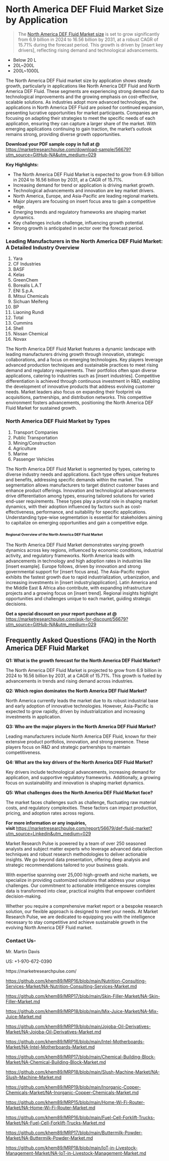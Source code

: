 <h1>North America DEF Fluid Market&nbsp;Size by Application</h1><blockquote><p>The <a href="https://marketresearchpulse.com/download-sample/56679?utm_source=GitHub-NA&amp;utm_medium=029">North America DEF Fluid Market size</a> is set to grow significantly from 6.9 billion in 2024 to 16.56 billion by 2031, at a robust CAGR of 15.71% during the forecast period. This growth is driven by [insert key drivers], reflecting rising demand and technological advancements.</p></blockquote><ul><li>Below 20 L<li> 20L~200L<li> 200L~1000L</li></ul><p>The North America DEF Fluid market size by application shows steady growth, particularly in applications like North America DEF Fluid and North America DEF Fluid. These segments are experiencing strong demand due to technological improvements and the growing emphasis on cost-effective, scalable solutions. As industries adopt more advanced technologies, the applications in North America DEF Fluid are poised for continued expansion, presenting lucrative opportunities for market participants. Companies are focusing on adapting their strategies to meet the specific needs of each application, ensuring they can capture a larger share of the market. With emerging applications continuing to gain traction, the market’s outlook remains strong, providing diverse growth opportunities.</p><p><strong>Download your PDF sample copy in full at @ </strong><a href="https://marketresearchpulse.com/download-sample/56679?utm_source=GitHub-NA&amp;utm_medium=029">https://marketresearchpulse.com/download-sample/56679?utm_source=GitHub-NA&amp;utm_medium=029</a></p><p><strong>Key Highlights: </strong></p><ul><li>The North America DEF Fluid Market is expected to grow from 6.9 billion in 2024 to 16.56 billion by 2031, at a CAGR of 15.71%.</li><li>Increasing demand for trend or application is driving market growth.</li><li>Technological advancements and innovation are key market drivers.</li><li>North America, Europe, and Asia-Pacific are leading regional markets.</li><li>Major players are focusing on insert focus area to gain a competitive edge.</li><li>Emerging trends and regulatory frameworks are shaping market dynamics.</li><li>Key challenges include challenge, influencing growth potential.</li><li>Strong growth is anticipated in sector over the forecast period.</li></ul><h3>Leading Manufacturers in the North America DEF Fluid Market: A Detailed Industry Overview</h3><ol><li>Yara</li><li>CF Industries</li><li>BASF</li><li>Kelas</li><li>GreenChem</li><li>Borealis L.A.T</li><li>ENI S.p.A.</li><li>Mitsui Chemicals</li><li>Sichuan Meifeng</li><li>BP</li><li>Liaoning Rundi</li><li>Total</li><li>Cummins</li><li>Shell</li><li>Nissan Chemical</li><li>Novax</li></ol><div class="flex max-w-full flex-col flex-grow"><div class="min-h-8 text-message flex w-full flex-col items-end gap-2 whitespace-normal break-words [.text-message+&amp;]:mt-5" dir="auto" data-message-author-role="assistant" data-message-id="fd8432e4-4910-450d-b182-61b7bfb0a01f" data-message-model-slug="gpt-4o"><div class="flex w-full flex-col gap-1 empty:hidden first:pt-[3px]"><div class="markdown prose w-full break-words dark:prose-invert light"><p>The North America DEF Fluid Market features a dynamic landscape with leading manufacturers driving growth through innovation, strategic collaborations, and a focus on emerging technologies. Key players leverage advanced production techniques and sustainable practices to meet rising demand and regulatory requirements. Their portfolios often span diverse applications, catering to industries such as [insert industries]. Competitive differentiation is achieved through continuous investment in R&amp;D, enabling the development of innovative products that address evolving customer needs. Market leaders also focus on expanding their footprint via acquisitions, partnerships, and distribution networks. This competitive environment fosters advancements, positioning the North America DEF Fluid Market for sustained growth.</p></div></div></div></div><h3>North America DEF Fluid Market by Types</h3><ol><li>Transport Companies<li> Public Transportation<li> Mining/Construction<li> Agriculture<li> Marine<li> Passenger Vehicles</li></ol><div class="flex max-w-full flex-col flex-grow"><div class="min-h-8 text-message flex w-full flex-col items-end gap-2 whitespace-normal break-words [.text-message+&amp;]:mt-5" dir="auto" data-message-author-role="assistant" data-message-id="084470be-0bb7-4664-bddf-5156b4f41249" data-message-model-slug="gpt-4o-mini"><div class="flex w-full flex-col gap-1 empty:hidden first:pt-[3px]"><div class="markdown prose w-full break-words dark:prose-invert light"><p>The North America DEF Fluid Market is segmented by types, catering to diverse industry needs and applications. Each type offers unique features and benefits, addressing specific demands within the market. The segmentation allows manufacturers to target distinct customer bases and enhance product offerings. Innovation and technological advancements drive differentiation among types, ensuring tailored solutions for varied end-user requirements. These types play a pivotal role in shaping market dynamics, with their adoption influenced by factors such as cost-effectiveness, performance, and suitability for specific applications. Understanding type-wise segmentation is essential for stakeholders aiming to capitalize on emerging opportunities and gain a competitive edge.</p></div></div></div></div><h3><span style="font-size: 11px;">Regional Overview of the North America DEF Fluid Market</span></h3><div class="flex max-w-full flex-col flex-grow"><div class="min-h-8 text-message flex w-full flex-col items-end gap-2 whitespace-normal break-words [.text-message+&amp;]:mt-5" dir="auto" data-message-author-role="assistant" data-message-id="e9038762-ce64-4e30-91c9-9bd413514231" data-message-model-slug="gpt-4o-mini"><div class="flex w-full flex-col gap-1 empty:hidden first:pt-[3px]"><div class="markdown prose w-full break-words dark:prose-invert light"><p>The North America DEF Fluid Market demonstrates varying growth dynamics across key regions, influenced by economic conditions, industrial activity, and regulatory frameworks. North America leads with advancements in technology and high adoption rates in industries like [insert example]. Europe follows, driven by innovation and strong governmental support for [insert focus area]. The Asia-Pacific region exhibits the fastest growth due to rapid industrialization, urbanization, and increasing investments in [insert industry/application]. Latin America and the Middle East &amp; Africa also contribute, with expanding infrastructure projects and a growing focus on [insert trend]. Regional insights highlight opportunities and challenges unique to each market, guiding strategic decisions.</p></div></div></div></div><p><strong>Get a special discount on your report purchase at @ </strong><a href="https://marketresearchpulse.com/ask-for-discount/56679?utm_source=GitHub-NA&amp;utm_medium=029">https://marketresearchpulse.com/ask-for-discount/56679?utm_source=GitHub-NA&amp;utm_medium=029</a></p><h2>Frequently Asked Questions (FAQ) in the North America DEF Fluid Market</h2><p><strong>Q1: What is the growth forecast for the North America DEF Fluid Market?</strong></p><p>The North America DEF Fluid Market is projected to grow from 6.9 billion in 2024 to 16.56 billion by 2031, at a CAGR of 15.71%. This growth is fueled by advancements in trends and rising demand across industries.</p><p><strong>Q2: Which region dominates the North America DEF Fluid Market?</strong></p><p>North America currently leads the market due to its robust industrial base and early adoption of innovative technologies. However, Asia-Pacific is expected to grow rapidly, driven by industrialization and increasing investments in application.</p><p><strong>Q3: Who are the major players in the North America DEF Fluid Market?</strong></p><p>Leading manufacturers include North America DEF Fluid, known for their extensive product portfolios, innovation, and strong presence. These players focus on R&amp;D and strategic partnerships to maintain competitiveness.</p><p><strong>Q4: What are the key drivers of the North America DEF Fluid Market?</strong></p><p>Key drivers include technological advancements, increasing demand for application, and supportive regulatory frameworks. Additionally, a growing focus on sustainability and innovation is shaping market dynamics.</p><p><strong>Q5: What challenges does the North America DEF Fluid Market face?</strong></p><p>The market faces challenges such as challenge, fluctuating raw material costs, and regulatory complexities. These factors can impact production, pricing, and adoption rates across regions.</p><p><strong>For more information or any inquiries, visit&nbsp;</strong><a href="https://marketresearchpulse.com/report/56679/def-fluid-market?utm_source=Linkedin&utm_medium=029">https://marketresearchpulse.com/report/56679/def-fluid-market?utm_source=Linkedin&utm_medium=029</a></p><p>Market Research Pulse is powered by a team of over 250 seasoned analysts and subject matter experts who leverage advanced data collection techniques and robust research methodologies to deliver actionable insights. We go beyond data presentation, offering deep analysis and strategic recommendations tailored to your business goals.</p><p>With expertise spanning over 25,000 high-growth and niche markets, we specialize in providing customized solutions that address your unique challenges. Our commitment to actionable intelligence ensures complex data is transformed into clear, practical insights that empower confident decision-making.</p><p>Whether you require a comprehensive market report or a bespoke research solution, our flexible approach is designed to meet your needs. At Market Research Pulse, we are dedicated to equipping you with the intelligence necessary to stay competitive and achieve sustainable growth in the evolving North America DEF Fluid market.</p><h3><strong>Contact Us-</strong></h3><p>Mr. Martin Davis</p><p>US: +1-970-672-0390</p><p>https://marketresearchpulse.com/</p><p><a href="https://github.com/khem89/MRP16/blob/main/Nutrition-Consulting-Services-Market/NA-Nutrition-Consulting-Services-Market.md">https://github.com/khem89/MRP16/blob/main/Nutrition-Consulting-Services-Market/NA-Nutrition-Consulting-Services-Market.md</a></p><p><a href="https://github.com/khem89/MRP17/blob/main/Skin-Filler-Market/NA-Skin-Filler-Market.md">https://github.com/khem89/MRP17/blob/main/Skin-Filler-Market/NA-Skin-Filler-Market.md</a></p><p><a href="https://github.com/khem89/MRP18/blob/main/Mix-Juice-Market/NA-Mix-Juice-Market.md">https://github.com/khem89/MRP18/blob/main/Mix-Juice-Market/NA-Mix-Juice-Market.md</a></p><p><a href="https://github.com/khem89/MRP19/blob/main/Jojoba-Oil-Derivatives-Market/NA-Jojoba-Oil-Derivatives-Market.md">https://github.com/khem89/MRP19/blob/main/Jojoba-Oil-Derivatives-Market/NA-Jojoba-Oil-Derivatives-Market.md</a></p><p><a href="https://github.com/khem89/MRP16/blob/main/Intel-Motherboards-Market/NA-Intel-Motherboards-Market.md">https://github.com/khem89/MRP16/blob/main/Intel-Motherboards-Market/NA-Intel-Motherboards-Market.md</a></p><p><a href="https://github.com/khem89/MRP17/blob/main/Chemical-Building-Block-Market/NA-Chemical-Building-Block-Market.md">https://github.com/khem89/MRP17/blob/main/Chemical-Building-Block-Market/NA-Chemical-Building-Block-Market.md</a></p><p><a href="https://github.com/khem89/MRP18/blob/main/Slush-Machine-Market/NA-Slush-Machine-Market.md">https://github.com/khem89/MRP18/blob/main/Slush-Machine-Market/NA-Slush-Machine-Market.md</a></p><p><a href="https://github.com/khem89/MRP19/blob/main/Inorganic-Copper-Chemicals-Market/NA-Inorganic-Copper-Chemicals-Market.md">https://github.com/khem89/MRP19/blob/main/Inorganic-Copper-Chemicals-Market/NA-Inorganic-Copper-Chemicals-Market.md</a></p><p><a href="https://github.com/khem89/MRP15/blob/main/Home-Wi-Fi-Router-Market/NA-Home-Wi-Fi-Router-Market.md">https://github.com/khem89/MRP15/blob/main/Home-Wi-Fi-Router-Market/NA-Home-Wi-Fi-Router-Market.md</a></p><p><a href="https://github.com/khem89/MRP16/blob/main/Fuel-Cell-Forklift-Trucks-Market/NA-Fuel-Cell-Forklift-Trucks-Market.md">https://github.com/khem89/MRP16/blob/main/Fuel-Cell-Forklift-Trucks-Market/NA-Fuel-Cell-Forklift-Trucks-Market.md</a></p><p><a href="https://github.com/khem89/MRP17/blob/main/Buttermilk-Powder-Market/NA-Buttermilk-Powder-Market.md">https://github.com/khem89/MRP17/blob/main/Buttermilk-Powder-Market/NA-Buttermilk-Powder-Market.md</a></p><p><a href="https://github.com/khem89/MRP18/blob/main/IoT-in-Livestock-Management-Market/NA-IoT-in-Livestock-Management-Market.md">https://github.com/khem89/MRP18/blob/main/IoT-in-Livestock-Management-Market/NA-IoT-in-Livestock-Management-Market.md</a></p>
